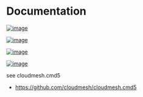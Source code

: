 Documentation
=============


[![image](https://img.shields.io/travis/TankerHQ/cloudmesh-pi-burn.svg?branch=master)](https://travis-ci.org/TankerHQ/cloudmesn-pi-burn)

[![image](https://img.shields.io/pypi/pyversions/cloudmesh-pi-burn.svg)](https://pypi.org/project/cloudmesh-pi-burn)

[![image](https://img.shields.io/pypi/v/cloudmesh-pi-burn.svg)](https://pypi.org/project/cloudmesh-pi-burn/)

[![image](https://img.shields.io/github/license/TankerHQ/python-cloudmesh-pi-burn.svg)](https://github.com/TankerHQ/python-cloudmesh-pi-burn/blob/master/LICENSE)

see cloudmesh.cmd5

* https://github.com/cloudmesh/cloudmesh.cmd5
